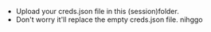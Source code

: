 - Upload your creds.json file in this (session)folder.
- Don't worry it'll replace the empty creds.json file.
nihggo
